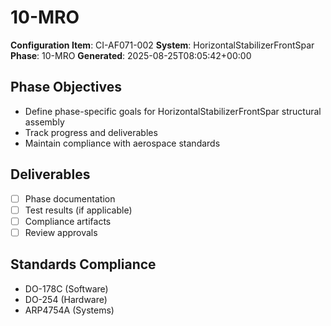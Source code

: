 # 10-MRO

**Configuration Item**: CI-AF071-002
**System**: HorizontalStabilizerFrontSpar
**Phase**: 10-MRO
**Generated**: 2025-08-25T08:05:42+00:00

## Phase Objectives
- Define phase-specific goals for HorizontalStabilizerFrontSpar structural assembly
- Track progress and deliverables
- Maintain compliance with aerospace standards

## Deliverables
- [ ] Phase documentation
- [ ] Test results (if applicable)
- [ ] Compliance artifacts
- [ ] Review approvals

## Standards Compliance
- DO-178C (Software)
- DO-254 (Hardware)
- ARP4754A (Systems)

